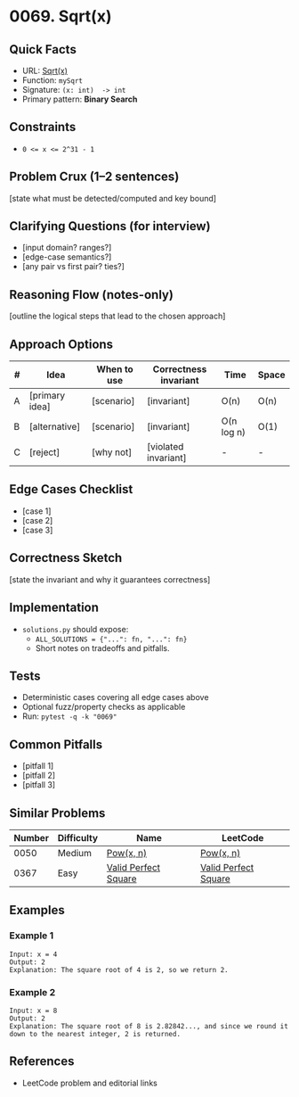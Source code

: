 # 0069. Sqrt(x)

## Quick Facts

- URL: [Sqrt(x)](https://leetcode.com/problems/sqrtx/)
- Function: `mySqrt`
- Signature: `(x: int)  -> int`
- Primary pattern: **Binary Search**

## Constraints

- `0 <= x <= 2^31 - 1`

## Problem Crux (1–2 sentences)

[state what must be detected/computed and key bound]

## Clarifying Questions (for interview)

- [input domain? ranges?]
- [edge-case semantics?]
- [any pair vs first pair? ties?]

## Reasoning Flow (notes-only)

[outline the logical steps that lead to the chosen approach]

## Approach Options

| #   | Idea           | When to use | Correctness invariant | Time       | Space |
| --- | -------------- | ----------- | --------------------- | ---------- | ----- |
| A   | [primary idea] | [scenario]  | [invariant]           | O(n)       | O(n)  |
| B   | [alternative]  | [scenario]  | [invariant]           | O(n log n) | O(1)  |
| C   | [reject]       | [why not]   | [violated invariant]  | -          | -     |

## Edge Cases Checklist

- [case 1]
- [case 2]
- [case 3]

## Correctness Sketch

[state the invariant and why it guarantees correctness]

## Implementation

- `solutions.py` should expose:
    - `ALL_SOLUTIONS = {"...": fn, "...": fn}`
    - Short notes on tradeoffs and pitfalls.

## Tests

- Deterministic cases covering all edge cases above
- Optional fuzz/property checks as applicable
- Run: `pytest -q -k "0069"`

## Common Pitfalls

- [pitfall 1]
- [pitfall 2]
- [pitfall 3]

## Similar Problems

| Number | Difficulty | Name                                                           | LeetCode                                                                    |
| ------ | ---------- | -------------------------------------------------------------- | --------------------------------------------------------------------------- |
| 0050   | Medium     | [Pow(x, n)](../0050-powx-n/readme.md)                          | [Pow(x, n)](https://leetcode.com/problems/powx-n/)                          |
| 0367   | Easy       | [Valid Perfect Square](../0367-valid-perfect-square/readme.md) | [Valid Perfect Square](https://leetcode.com/problems/valid-perfect-square/) |

## Examples

### Example 1

```text
Input: x = 4
Output: 2
Explanation: The square root of 4 is 2, so we return 2.
```

### Example 2

```text
Input: x = 8
Output: 2
Explanation: The square root of 8 is 2.82842..., and since we round it down to the nearest integer, 2 is returned.
```

## References

- LeetCode problem and editorial links

